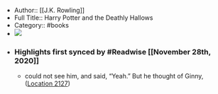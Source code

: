 - Author:: [[J.K. Rowling]]
- Full Title:: Harry Potter and the Deathly Hallows
- Category:: #books
- ![](https://images-na.ssl-images-amazon.com/images/I/51OQVtEhvrL._SL200_.jpg)
- ### Highlights first synced by #Readwise [[November 28th, 2020]]
    - could not see him, and said, “Yeah.” But he thought of Ginny, ([Location 2127](https://readwise.io/to_kindle?action=open&asin=B0192CTMWS&location=2127))
